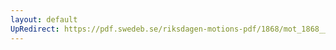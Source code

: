 ```yaml
---
layout: default
UpRedirect: https://pdf.swedeb.se/riksdagen-motions-pdf/1868/mot_1868__fk__00031.pdf
---
```

